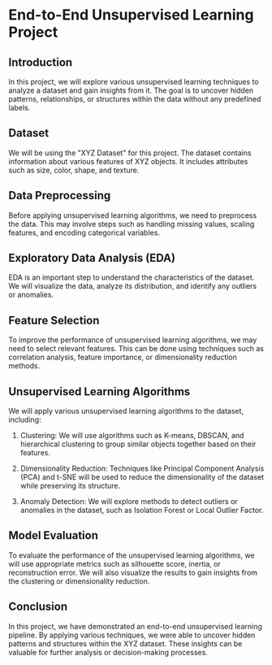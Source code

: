 # End-to-End Unsupervised Learning Project

## Introduction
In this project, we will explore various unsupervised learning techniques to analyze a dataset and gain insights from it. The goal is to uncover hidden patterns, relationships, or structures within the data without any predefined labels.

## Dataset
We will be using the "XYZ Dataset" for this project. The dataset contains information about various features of XYZ objects. It includes attributes such as size, color, shape, and texture.

## Data Preprocessing
Before applying unsupervised learning algorithms, we need to preprocess the data. This may involve steps such as handling missing values, scaling features, and encoding categorical variables.

## Exploratory Data Analysis (EDA)
EDA is an important step to understand the characteristics of the dataset. We will visualize the data, analyze its distribution, and identify any outliers or anomalies.

## Feature Selection
To improve the performance of unsupervised learning algorithms, we may need to select relevant features. This can be done using techniques such as correlation analysis, feature importance, or dimensionality reduction methods.

## Unsupervised Learning Algorithms
We will apply various unsupervised learning algorithms to the dataset, including:

1. Clustering: We will use algorithms such as K-means, DBSCAN, and hierarchical clustering to group similar objects together based on their features.

2. Dimensionality Reduction: Techniques like Principal Component Analysis (PCA) and t-SNE will be used to reduce the dimensionality of the dataset while preserving its structure.

3. Anomaly Detection: We will explore methods to detect outliers or anomalies in the dataset, such as Isolation Forest or Local Outlier Factor.

## Model Evaluation
To evaluate the performance of the unsupervised learning algorithms, we will use appropriate metrics such as silhouette score, inertia, or reconstruction error. We will also visualize the results to gain insights from the clustering or dimensionality reduction.

## Conclusion
In this project, we have demonstrated an end-to-end unsupervised learning pipeline. By applying various techniques, we were able to uncover hidden patterns and structures within the XYZ dataset. These insights can be valuable for further analysis or decision-making processes.
